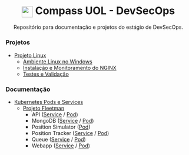 <h1 align="center">
    <img align="center" src="https://logospng.org/download/uol/logo-uol-icon-256.png" width="30" height="30" /> Compass UOL - DevSecOps
</h1>

<p align="center">Repositório para documentação e projetos do estágio de DevSecOps.</p>

### Projetos

- [Projeto Linux](./projetos/projeto-linux/README.md)
  - [Ambiente Linux no Windows](./projetos/projeto-linux/README.md#ambiente-linux-no-windows-wsl)
  - [Instalação e Monitoramento do NGINX](./projetos/projeto-linux/README.md#instalação-e-monitoramento-do-nginx)
  - [Testes e Validação](./projetos/projeto-linux/README.md#testes-e-validação)

### Documentação

- [Kubernetes Pods e Services](./docs/kubernetes/)
  - [Projeto Fleetman](./docs/kubernetes/fleetman-project/)
    - API ([Service](./docs/kubernetes/fleetman-project/api-gateway-service.yaml) / [Pod](./docs/kubernetes/fleetman-project/api-gateway-pod.yaml))
    - MongoDB ([Service](./docs/kubernetes/fleetman-project/mongodb-service.yaml) / [Pod](./docs/kubernetes/fleetman-project/mongodb-pod.yaml))
    - Position Simulator ([Pod](./docs/kubernetes/fleetman-project/position-simulator-pod.yaml))
    - Position Tracker ([Service](./docs/kubernetes/fleetman-project/position-tracker-service.yaml) / [Pod](./docs/kubernetes/fleetman-project/position-tracker-pod.yaml))
    - Queue ([Service](./docs/kubernetes/fleetman-project/queue-service.yaml) / [Pod](./docs/kubernetes/fleetman-project/queue-pod.yaml))
    - Webapp ([Service](./docs/kubernetes/fleetman-project/webapp-service.yaml) / [Pod](./docs/kubernetes/fleetman-project/webapp-pod.yaml))
